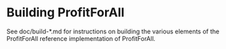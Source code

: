 Building ProfitForAll
================

See doc/build-*.md for instructions on building the various
elements of the ProfitForAll reference implementation of ProfitForAll.
